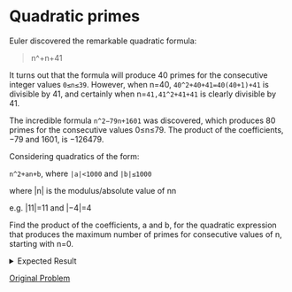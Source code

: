 # Quadratic primes

Euler discovered the remarkable quadratic formula:

> n^+n+41

It turns out that the formula will produce 40 primes for the consecutive integer values `0≤n≤39`. However, when n=40, `40^2+40+41=40(40+1)+41` is divisible by 41, and certainly when n=`41,41^2+41+41` is clearly divisible by 41.

The incredible formula `n^2−79n+1601` was discovered, which produces 80 primes for the consecutive values 0≤n≤79. The product of the coefficients, −79 and 1601, is −126479.

Considering quadratics of the form:

`n^2+an+b`, where `|a|<1000` and `|b|≤1000`

where |n| is the modulus/absolute value of nn  

e.g. |11|=11 and |−4|=4

Find the product of the coefficients, a and b, for the quadratic expression that produces the maximum number of primes for consecutive values of n, starting with n=0.

<details> 
<summary>Expected Result</summary>
<pre>
-59231
</pre>
</details>

[Original Problem](https://projecteuler.net/problem=27)
